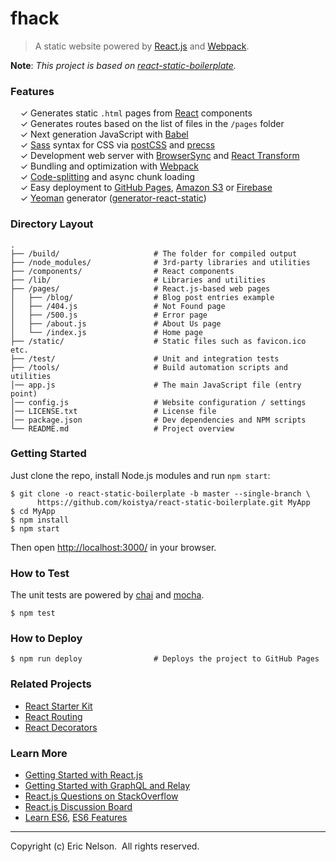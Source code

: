 # fhack

> A static website powered by [React.js](http://facebook.github.io/react/)
> and [Webpack](http://webpack.github.io/).

**Note**: *This project is based on [react-static-boilerplate](https://github.com/koistya/react-static-boilerplate).*

### Features

&nbsp; &nbsp; ✓ Generates static `.html` pages from [React](http://facebook.github.io/react/) components<br>
&nbsp; &nbsp; ✓ Generates routes based on the list of files in the `/pages` folder<br>
&nbsp; &nbsp; ✓ Next generation JavaScript with [Babel](https://github.com/babel/babel)<br>
&nbsp; &nbsp; ✓ [Sass](http://sass-lang.com/) syntax for CSS via [postCSS](https://github.com/postcss/postcss) and [precss](https://github.com/jonathantneal/precss)<br>
&nbsp; &nbsp; ✓ Development web server with [BrowserSync](http://www.browsersync.io) and [React Transform](https://github.com/gaearon/babel-plugin-react-transform)<br>
&nbsp; &nbsp; ✓ Bundling and optimization with [Webpack](http://webpack.github.io/)<br>
&nbsp; &nbsp; ✓ [Code-splitting](https://github.com/webpack/docs/wiki/code-splitting) and async chunk loading<br>
&nbsp; &nbsp; ✓ Easy deployment to [GitHub Pages](https://pages.github.com/), [Amazon S3](http://davidwalsh.name/hosting-website-amazon-s3) or [Firebase](https://www.firebase.com/)<br>
&nbsp; &nbsp; ✓ [Yeoman](http://yeoman.io/) generator ([generator-react-static](https://www.npmjs.com/package/generator-react-static))<br>

### Directory Layout

```
.
├── /build/                     # The folder for compiled output
├── /node_modules/              # 3rd-party libraries and utilities
├── /components/                # React components
├── /lib/                       # Libraries and utilities
├── /pages/                     # React.js-based web pages
│   ├── /blog/                  # Blog post entries example
│   ├── /404.js                 # Not Found page
│   ├── /500.js                 # Error page
│   ├── /about.js               # About Us page
│   └── /index.js               # Home page
├── /static/                    # Static files such as favicon.ico etc.
├── /test/                      # Unit and integration tests
├── /tools/                     # Build automation scripts and utilities
│── app.js                      # The main JavaScript file (entry point)
│── config.js                   # Website configuration / settings
│── LICENSE.txt                 # License file
│── package.json                # Dev dependencies and NPM scripts
└── README.md                   # Project overview
```

### Getting Started

Just clone the repo, install Node.js modules and run `npm start`:

```
$ git clone -o react-static-boilerplate -b master --single-branch \
      https://github.com/koistya/react-static-boilerplate.git MyApp
$ cd MyApp
$ npm install
$ npm start
```

Then open [http://localhost:3000/](http://localhost:3000/) in your browser.

### How to Test

The unit tests are powered by [chai](http://chaijs.com/) and [mocha](http://mochajs.org/).

```
$ npm test
```

### How to Deploy

```shell
$ npm run deploy                # Deploys the project to GitHub Pages
```

### Related Projects

  * [React Starter Kit](https://github.com/kriasoft/react-starter-kit)
  * [React Routing](https://github.com/kriasoft/react-routing)
  * [React Decorators](https://github.com/kriasoft/react-decorators)

### Learn More

  * [Getting Started with React.js](http://facebook.github.io/react/)
  * [Getting Started with GraphQL and Relay](https://quip.com/oLxzA1gTsJsE)
  * [React.js Questions on StackOverflow](http://stackoverflow.com/questions/tagged/reactjs)
  * [React.js Discussion Board](https://discuss.reactjs.org/)
  * [Learn ES6](https://babeljs.io/docs/learn-es6/), [ES6 Features](https://github.com/lukehoban/es6features#readme)

---
Copyright (c) Eric Nelson.&nbsp; All rights reserved.
